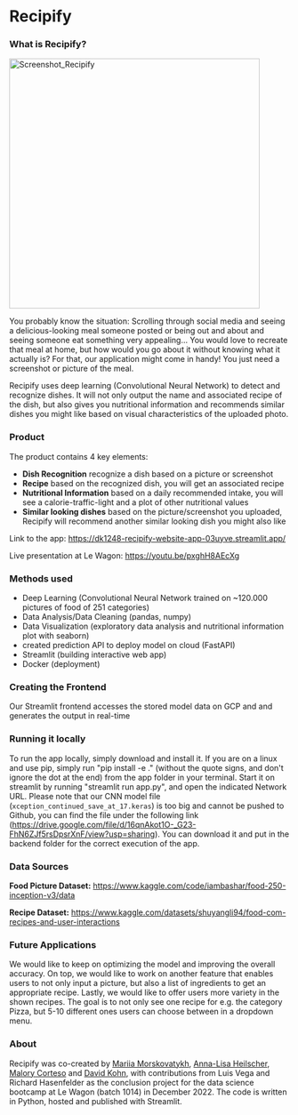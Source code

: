 # Recipify

### What is Recipify?
<img src="frontend/Screenshot_Recipify.png" alt="Screenshot_Recipify" width="450"/>

You probably know the situation: Scrolling through social media and seeing a delicious-looking meal someone posted or being out and about and seeing someone eat something very appealing...
You would love to recreate that meal at home, but how would you go about it without knowing what it actually is?
For that, our application might come in handy! You just need a screenshot or picture of the meal.

Recipify uses deep learning (Convolutional Neural Network) to detect and recognize dishes. It will not only output the name and associated recipe of the dish, but also gives you nutritional information and recommends similar dishes you might like based on visual characteristics of the uploaded photo.

### Product
The product contains 4 key elements:

  * **Dish Recognition** recognize a dish based on a picture or screenshot
  * **Recipe** based on the recognized dish, you will get an associated recipe
  * **Nutritional Information** based on a daily recommended intake, you will see a calorie-traffic-light and a plot of other nutritional values
  * **Similar looking dishes** based on the picture/screenshot you uploaded, Recipify will recommend another similar looking dish you might also like

Link to the app: https://dk1248-recipify-website-app-03uyve.streamlit.app/

Live presentation at Le Wagon: https://youtu.be/pxghH8AEcXg

### Methods used
* Deep Learning (Convolutional Neural Network trained on ~120.000 pictures of food of 251 categories)
* Data Analysis/Data Cleaning (pandas, numpy)
* Data Visualization (exploratory data analysis and nutritional information plot with seaborn)
* created prediction API to deploy model on cloud (FastAPI)
* Streamlit (building interactive web app)
* Docker (deployment)

### Creating the Frontend
Our Streamlit frontend accesses the stored model data on GCP and and generates the output in real-time

### Running it locally
To run the app locally, simply download and install it. If you are on a linux and use pip, simply run "pip install -e ." (without the quote signs, and don't ignore the dot at the end) from the app folder in your terminal. Start it on streamlit by running "streamlit run app.py", and open the indicated Network URL.
Please note that our CNN model file (`xception_continued_save_at_17.keras`) is too big and cannot be pushed to Github, you can find the file under the following link (https://drive.google.com/file/d/16qnAkot1O-_G23-FhN6ZJf5rsDpsrXnF/view?usp=sharing). You can download it and put in the backend folder for the correct execution of the app.

### Data Sources
**Food Picture Dataset:** https://www.kaggle.com/code/iambashar/food-250-inception-v3/data

**Recipe Dataset:** https://www.kaggle.com/datasets/shuyangli94/food-com-recipes-and-user-interactions

### Future Applications
We would like to keep on optimizing the model and improving the overall accuracy. On top, we would like to work on another feature that enables users to not only input a picture, but also a list of ingredients to get an appropriate recipe. Lastly, we would like to offer users more variety in the shown recipes. The goal is to not only see one recipe for e.g. the category Pizza, but 5-10 different ones users can choose between in a dropdown menu.

### About
Recipify was co-created by [Mariia Morskovatykh](https://github.com/mariamorskovatykh), [Anna-Lisa Heilscher](https://github.com/lisahlschr), [Malory Corteso](https://github.com/mcorteso) and [David Kohn](https://github.com/dk1248), with contributions from Luis Vega and Richard Hasenfelder as the conclusion project for the data science bootcamp at Le Wagon (batch 1014) in December 2022. The code is written in Python, hosted and published with Streamlit.

